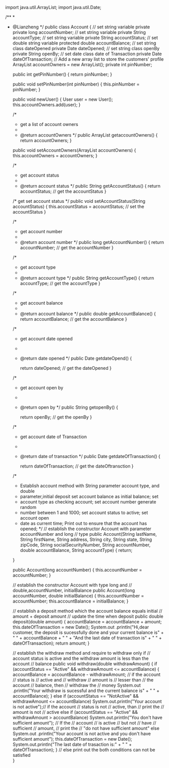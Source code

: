 



import java.util.ArrayList;
import java.util.Date;

/**
 *
 * @Lianzheng 
 */
public class Account {
	// set string variable private
	private long accountNumber;
	// set string variable
	private String accountType;
	// set string variable
	private String accountStatus;
	// set double string variable
	protected double accountBalance;
	// set string class dateOpened
	private Date dateOpened;
	// set string class openBy
	private String openBy;
	// set date class date of Transaction
	private Date dateOfTransaction;
	// Add a new array list to store the customers' profile
	ArrayList<User> accountOwners = new ArrayList<User>();
	private int pinNumber;

	public int getPinNumber() {
		return pinNumber;
	}

	public void setPinNumber(int pinNumber) {
		this.pinNumber = pinNumber;
	}

	public void newUser() {
		User user = new User();
		this.accountOwners.add(user);
	}

	/*
	 * get a list of account owners
	 * 
	 * @return accountOwners
	 */
	public ArrayList<User> getaccountOwners() {
		return accountOwners;
	}

	public void setAccountOwners(ArrayList<User> accountOwners) {
		this.accountOwners = accountOwners;
	}

	/*
	 * get account status
	 * 
	 * @return account status
	 */
	public String getAccountStatus() {
		return accountStatus; // get the accountStatus
	}

	/* get set account status */
	public void setAccountStatus(String accountStatus) {
		this.accountStatus = accountStatus; // set the accountStatus
	}

	/*
	 * get account number
	 * 
	 * @return account number
	 */
	public long getAccountNumber() {
		return accountNumber; // get the accountNumber
	}

	/*
	 * get account type
	 * 
	 * @return account type
	 */
	public String getAccountType() {
		return accountType; // get the accountType
	}

	/*
	 * get account balance
	 * 
	 * @return account balance
	 */
	public double getAccountBalance() {
		return accountBalance; // get the accountBalance
	}

	/*
	 * get account date opened
	 * 
	 * @return date opened
	 */
	public Date getdateOpend() {
		
		return dateOpened; // get the dateOpened
	}

	/*
	 * get account open by
	 * 
	 * @return open by
	 */
	public String getopenBy() {
		
		return openBy; // get the openBy
	}

	/*
	 * get account date of Transaction
	 * 
	 * @return date of transaction
	 */
	public Date getdateOfTransaction() {
		
		return dateOfTransaction; // get the dateOftransction
	}

	/*
	 * Establish account method with String parameter account type, and double
	 * parameter,initial deposit set account balance as initial balance; set
	 * account type as checking account; set account number generate random
	 * number between 1 and 1000; set account status to active; set account open
	 * date as current time; Print out to ensure that the account has opened;
	 */
	// establish the constructor Account with parameter accountNumber and long
	// type
	public Account(String lastName, String firstName, String address,
			String city, String state, String zipCode,
			String socialSecurityNumber, String accountNumber,
			double accountBalance, String accountType) {
		return;

	}

	public Account(long accountNumber) {
		this.accountNumber = accountNumber;
	}

	// establish the constructor Account with type long and
	// double,accountNumber, initialBalance
	public Account(long accountNumber, double initialBalance) {
		this.accountNumber = accountNumber;
		this.accountBalance = initialBalance;
	}

	// establish a deposit method which the account balance equals initial
	// amount + deposit amount
	// update the time when deposit
	public double deposit(double amount) {
		accountBalance = accountBalance + amount;
		this.dateOfTransaction = new Date();
		System.out
				.println("Hi,dear customer, the deposit is sucessfully done and your current balance is"
						+ " "
						+ accountBalance
						+ " "
						+ "And the last date of transaction is"
						+ " "
						+ dateOfTransaction);
		return amount;
	}

	// establish the withdraw method and require to withdraw only if
	// account status is active and the withdraw amount is less than the account
	// balance
	public void withdraw(double withdrawAmount) {
		if (accountStatus == "Active" && withdrawAmount <= accountBalance) {
			accountBalance = accountBalance - withdrawAmount; // if the account
																// status is
																// active and
																// withdraw
																// amount is
																// lesser than
																// the account
																// balance, then
																// withdraw the
																// money
			System.out
					.println("Your withdraw is sucessful and the current balance is"
							+ " " + accountBalance);
		} else if (accountStatus == "NotActive"
				&& withdrawAmount <= accountBalance)
			System.out.println("Your account is not active");// if the account
																// status is not
																// active, than
																// print the
																// amount is not
																// active
		else if (accountStatus == "Active" && withdrawAmount > accountBalance)
			System.out.println("You don't have sufficient amount"); // If the
																	// account
																	// is active
																	// but not
																	// have
																	// sufficient
																	// amount,
																	// print the
																	// "do not have sufficient amount"
		else
			System.out
					.println("Your account is not active and you don't have sufficient amount");
		this.dateOfTransaction = new Date();
		System.out.println("The last date of trasaction is:" + " "
				+ dateOfTransaction);
	} // else print out the both conditions can not be satisfied    
}

